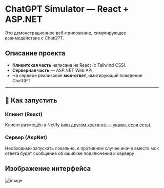 # ChatGPT Simulator — React + ASP.NET

Это демонстрационное веб-приложение, симулирующее взаимодействие с ChatGPT.

##  Описание проекта

- **Клиентская часть** написана на React (с Tailwind CSS).
- **Серверная часть** — ASP.NET Web API.
- На сервере реализован **мок-ответ**, имитирующий поведение ChatGPT.
---

## 🚀 Как запустить

### Клиент (React)

Клиент размещён в Netify ([или другом хостинге — укажи, если есть](https://asp-net-react-chat.netlify.app/)).  
### Сервер (AspNet) 

Необходимо запускать локально, в противном случае иначе вместо мок ответа будет сообщение об ошибкке подключения к серверу

## Изображение интерфейса

![image](https://github.com/user-attachments/assets/1f96ecb4-9926-42e7-bfba-ae6f727018f1)
